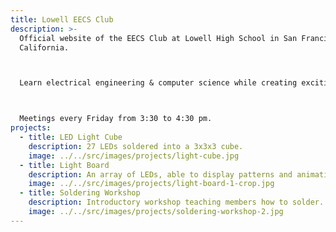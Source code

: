 ```yaml
---
title: Lowell EECS Club
description: >-
  Official website of the EECS Club at Lowell High School in San Francisco,
  California.



  Learn electrical engineering & computer science while creating exciting projects.



  Meetings every Friday from 3:30 to 4:30 pm.
projects:
  - title: LED Light Cube
    description: 27 LEDs soldered into a 3x3x3 cube.
    image: ../../src/images/projects/light-cube.jpg
  - title: Light Board
    description: An array of LEDs, able to display patterns and animations.
    image: ../../src/images/projects/light-board-1-crop.jpg
  - title: Soldering Workshop
    description: Introductory workshop teaching members how to solder.
    image: ../../src/images/projects/soldering-workshop-2.jpg
---
```

